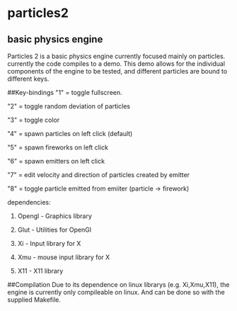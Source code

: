 particles2
==========

basic physics engine
-------

Particles 2 is a basic physics engine currently focused mainly on particles.
currently the code compiles to a demo. This demo allows for the individual 
components of the engine to be tested, and different particles are bound to 
different keys.

##Key-bindings
"1" = toggle fullscreen.

"2" = toggle random deviation of particles

"3" = toggle color

"4" = spawn particles on left click (default)

"5" = spawn fireworks on left click

"6" = spawn emitters on left click

"7" = edit velocity and direction of particles created by emitter

"8" = toggle particle emitted from emiiter (particle -> firework)

dependencies:
1. Opengl - Graphics library

2. Glut - Utilities for OpenGl

3. Xi - Input library for X
 
4. Xmu - mouse input library for X

5. X11 - X11 library

##Compilation
Due to its dependence on linux librarys (e.g. Xi,Xmu,X11), the engine is 
currently only compileable on linux. And can be done so with the supplied Makefile.

